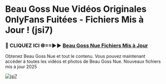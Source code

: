 # Beau Goss Nue Vidéos Originales 0nlyFans Fuitées - Fichiers Mis à Jour ! (jsi7)

<h3>🔴 CLIQUEZ ICI 🌐==►► <a href="https://tinyurl.com/2pmr4ezf" rel="nofollow">Beau Goss Nue Fichiers Mis à Jour</a></h3>

Obtenez Beau Goss Nue et tout le contenu. Vous pouvez maintenant accéder à toutes les vidéos et photos de Beau Goss Nue. Nouveaux fichiers mis à jour 2025

[![jsi7](https://i.imgur.com/6SNvagu.gif)](https://tinyurl.com/2pmr4ezf)
